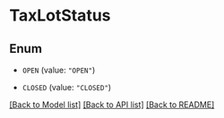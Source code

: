 # TaxLotStatus

## Enum


* `OPEN` (value: `"OPEN"`)

* `CLOSED` (value: `"CLOSED"`)


[[Back to Model list]](../README.md#documentation-for-models) [[Back to API list]](../README.md#documentation-for-api-endpoints) [[Back to README]](../README.md)


